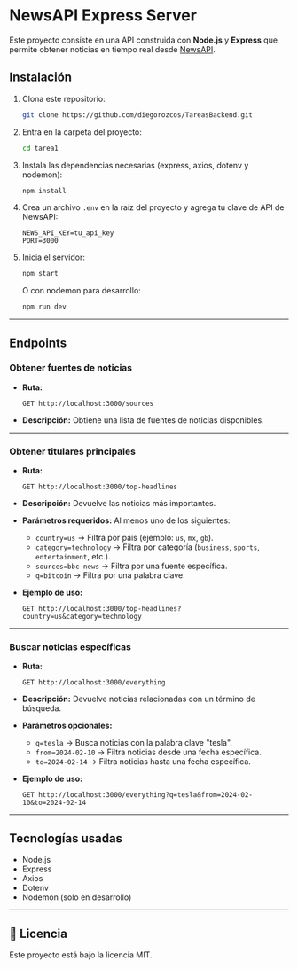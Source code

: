 # NewsAPI Express Server

Este proyecto consiste en una API construida con **Node.js** y **Express** que permite obtener noticias en tiempo real desde [NewsAPI](https://newsapi.org/).

## Instalación

1. Clona este repositorio:  
   ```bash
   git clone https://github.com/diegorozcos/TareasBackend.git
   ```
2. Entra en la carpeta del proyecto:  
   ```bash
   cd tarea1
   ```
3. Instala las dependencias necesarias (express, axios, dotenv y nodemon):  
   ```bash
   npm install
   ```
4. Crea un archivo `.env` en la raíz del proyecto y agrega tu clave de API de NewsAPI:  
   ```env
   NEWS_API_KEY=tu_api_key
   PORT=3000
   ```
5. Inicia el servidor:  
   ```bash
   npm start
   ```
   O con nodemon para desarrollo:  
   ```bash
   npm run dev
   ```

---

## Endpoints

### Obtener fuentes de noticias
- **Ruta:**  
  ```
  GET http://localhost:3000/sources
  ```
- **Descripción:** Obtiene una lista de fuentes de noticias disponibles.

---

### Obtener titulares principales  
- **Ruta:**  
  ```
  GET http://localhost:3000/top-headlines
  ```
- **Descripción:** Devuelve las noticias más importantes.  
- **Parámetros requeridos:** Al menos uno de los siguientes:  
  - `country=us` → Filtra por país (ejemplo: `us`, `mx`, `gb`).  
  - `category=technology` → Filtra por categoría (`business`, `sports`, `entertainment`, etc.).  
  - `sources=bbc-news` → Filtra por una fuente específica.  
  - `q=bitcoin` → Filtra por una palabra clave.  

- **Ejemplo de uso:**  
  ```
  GET http://localhost:3000/top-headlines?country=us&category=technology
  ```

---

### Buscar noticias específicas  
- **Ruta:**  
  ```
  GET http://localhost:3000/everything
  ```
- **Descripción:** Devuelve noticias relacionadas con un término de búsqueda.  
- **Parámetros opcionales:**  
  - `q=tesla` → Busca noticias con la palabra clave "tesla".  
  - `from=2024-02-10` → Filtra noticias desde una fecha específica.  
  - `to=2024-02-14` → Filtra noticias hasta una fecha específica.  

- **Ejemplo de uso:**  
  ```
  GET http://localhost:3000/everything?q=tesla&from=2024-02-10&to=2024-02-14
  ```

---

## Tecnologías usadas
- Node.js  
- Express  
- Axios  
- Dotenv  
- Nodemon (solo en desarrollo)  

---

## 📄 Licencia  
Este proyecto está bajo la licencia MIT.
